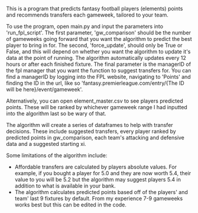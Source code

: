 This is a program that predicts fantasy football players (elements) points and recommends transfers each gameweek, tailored to your team.

To use the program, open main.py and input the parameters into 'run_fpl_script'. The first parameter, 'gw_comparison' should be the number of gameweeks going forward that you want the algorithm to predict the best player to bring in for. The second, 'force_update', should only be True or False, and this will depend on whether you want the algorithm to update it's data at the point of running. The algorithm automatically updates every 12 hours or after each finished fixture. The final parameter is the managerID of the fpl manager that you want the function to suggest transfers for. You can find a managerID by logging into the FPL website, navigating to 'Points' and finding the ID in the url, like so 'fantasy.premierleague.com/entry/{The ID will be here}/event/gameweek'.

Alternatively, you can open element_master.csv to see players predicted points. These will be ranked by whichever gameweek range I had inputted into the algorithm last so be wary of that.

The algorithm will create a series of dataframes to help with transfer decisions. These include suggested transfers, every player ranked by predicted points in gw_comparison, each team's attacking and defensive data and a suggested starting xi.

Some limitations of the algorithm include:
- Affordable transfers are calculated by players absolute values. For example, if you bought a player for 5.0 and they are now worth 5.4, their value to you will be 5.2 but the algorithm may suggest players 5.4 in addition to what is available in your bank. 
- The algorithm calculates predicted points based off of the players' and team' last 9 fixtures by default. From my experience 7-9 gameweeks works best but this can be edited in the code.
